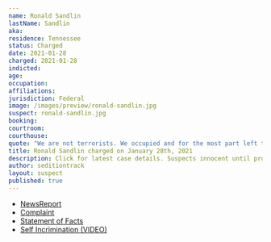 ```yaml
---
name: Ronald Sandlin
lastName: Sandlin
aka:
residence: Tennessee
status: Charged
date: 2021-01-28
charged: 2021-01-28
indicted:
age:
occupation:
affiliations:
jurisdiction: Federal
image: /images/preview/ronald-sandlin.jpg
suspect: ronald-sandlin.jpg
booking:
courtroom:
courthouse:
quote: "We are not terrorists. We occupied and for the most part left that place relatively put together all things considered"
title: Ronald Sandlin charged on January 28th, 2021
description: Click for latest case details. Suspects innocent until proven guilty.
author: seditiontrack
layout: suspect
published: true
---
```

- [NewsReport](https://wreg.com/news/fbi-says-social-media-posts-link-man-charged-in-capitol-riot-to-memphis/)
- [Complaint](https://www.justice.gov/opa/page/file/1362396/download)
- [Statement of Facts](https://www.justice.gov/opa/page/file/1362396/download)
- [Self Incrimination (VIDEO)](https://twitter.com/angelmercedes/status/1347959031080624128?s=20)
